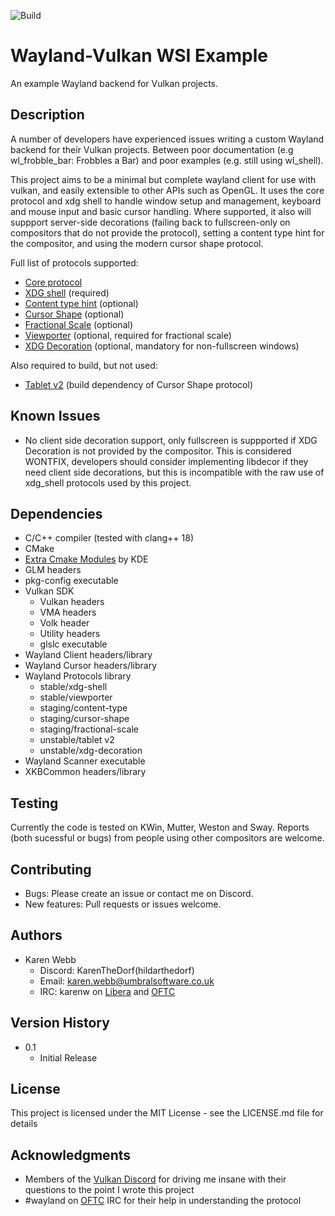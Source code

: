 ![Build](https://github.com/umbral-software/WaylandWSIExample/actions/workflows/cmake-single-platform.yml/badge.svg)

# Wayland-Vulkan WSI Example

An example Wayland backend for Vulkan projects.

## Description

A number of developers have experienced issues writing a custom Wayland backend for their Vulkan projects. Between poor documentation (e.g wl_frobble_bar: Frobbles a Bar) and poor examples (e.g. still using wl_shell).

This project aims to be a minimal but complete wayland client for use with vulkan, and easily extensible to other APIs such as OpenGL. It uses the core protocol and xdg shell to handle window setup and management, keyboard and mouse input and basic cursor handling.
Where supported, it also will suppport server-side decorations (failing back to fullscreen-only on compositors that do not provide the protocol), setting a content type hint for the compositor, and using the modern cursor shape protocol.

Full list of protocols supported:
* [Core protocol](https://wayland.app/protocols/wayland)
* [XDG shell](https://wayland.app/protocols/xdg-shell) (required)
* [Content type hint](https://wayland.app/protocols/content-type-v1) (optional)
* [Cursor Shape](https://wayland.app/protocols/cursor-shape-v1) (optional)
* [Fractional Scale](https://wayland.app/protocols/fractional-scale-v1) (optional)
* [Viewporter](https://wayland.app/protocols/viewporter) (optional, required for fractional scale)
* [XDG Decoration](https://wayland.app/protocols/xdg-decoration-unstable-v1) (optional, mandatory for non-fullscreen windows)

Also required to build, but not used:
* [Tablet v2](https://wayland.app/protocols/tablet-v2) (build dependency of Cursor Shape protocol)

## Known Issues

* No client side decoration support, only fullscreen is suppported if XDG Decoration is not provided by the compositor. This is considered WONTFIX, developers should consider implementing libdecor if they need client side decorations, but this is incompatible with the raw use of xdg_shell protocols used by this project.

## Dependencies

* C/C++ compiler (tested with clang++ 18)
* CMake
* [Extra Cmake Modules](https://api.kde.org/frameworks/extra-cmake-modules/html/index.html) by KDE
* GLM headers
* pkg-config executable
* Vulkan SDK
  * Vulkan headers
  * VMA headers
  * Volk header
  * Utility headers
  * glslc executable
* Wayland Client headers/library
* Wayland Cursor headers/library
* Wayland Protocols library
  * stable/xdg-shell
  * stable/viewporter
  * staging/content-type
  * staging/cursor-shape
  * staging/fractional-scale
  * unstable/tablet v2
  * unstable/xdg-decoration
* Wayland Scanner executable
* XKBCommon headers/library

## Testing

Currently the code is tested on KWin, Mutter, Weston and Sway. Reports (both sucessful or bugs) from people using other compositors are welcome.

## Contributing

* Bugs: Please create an issue or contact me on Discord.
* New features: Pull requests or issues welcome.

## Authors

* Karen Webb
  * Discord: KarenTheDorf(hildarthedorf)
  * Email: [karen.webb@umbralsoftware.co.uk](mailto:karen.webb@umbralsoftware.co.uk)
  * IRC: karenw on [Libera](https://libera.chat/) and [OFTC](https://www.oftc.net/)

## Version History

* 0.1
    * Initial Release

## License

This project is licensed under the MIT License - see the LICENSE.md file for details

## Acknowledgments

* Members of the [Vulkan Discord](https://www.discord.gg/vulkan) for driving me insane with their questions to the point I wrote this project
* #wayland on [OFTC](https://www.oftc.net/) IRC for their help in understanding the protocol
